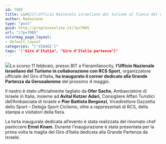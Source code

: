 ```yaml
---
id: 7985
title: L&#8217;Ufficio Nazionale israeliano del turismo al fianco del Giro d&#8217;Italia
author: Redazione
type: "post"
guid: http://progressonline.it/?p=7985
url: "/?p=7985"
colormag_page_layout:
- default_layout
categories: "['VIAGGI']"
tags: "["Giro d'Italia", "Giro d'Italia partenza"]"
---
```


![](https://progressonline.it/wp-content/uploads/2018/02/4-corner-giro-torna-X-300x225.jpg)Lo scorso 11 febbraio, presso BIT a Fieramilanocity, **l’Ufficio Nazionale Israeliano del Turismo in collaborazione con RCS Sport**, organizzatore ufficiale del Giro d’Italia, **ha inaugurato il corner dedicato alla Grande Partenza da Gerusalemme** del prossimo 4 maggio.

Il nastro è stato ufficialmente tagliato da **Ofer Sachs**, Ambasciatore di Israele in Italia, insieme ad **Avital Kotzer Adari,** Consigliere Affari Turistici dell’Ambasciata di Israele e **Pier Battista Bergonzi**, Vicedirettore Gazzetta dello Sport – Delega Sport Ciclismo, oltre a rappresentati di RCS, della stampa e visitatori della fiera.

La torta inaugurale dedicata all’evento è stata realizzata del rinomato chef pasticcere **Ernst Knam.** Durante l’inaugurazione è stata presentata per la prima volta la maglia del Giro d’Italia dedicata alla Grande Partenza da Israele.